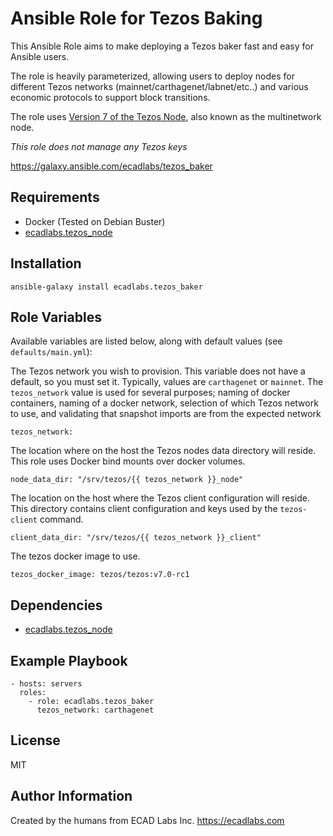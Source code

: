 Ansible Role for Tezos Baking
=========

This Ansible Role aims to make deploying a Tezos baker fast and easy for Ansible users.

The role is heavily parameterized, allowing users to deploy nodes for different Tezos networks (mainnet/carthagenet/labnet/etc..) and various economic protocols to support block transitions.

The role uses [Version 7 of the Tezos Node][tezos_v7], also known as the multinetwork node.

_This role does not manage any Tezos keys_

https://galaxy.ansible.com/ecadlabs/tezos_baker

Requirements
------------

- Docker (Tested on Debian Buster)
- [ecadlabs.tezos_node][tezos_node_role]

Installation
------------

    ansible-galaxy install ecadlabs.tezos_baker

Role Variables
--------------

Available variables are listed below, along with default values (see `defaults/main.yml`):

The Tezos network you wish to provision. This variable does not have a default, so you must set it. Typically, values are `carthagenet` or `mainnet`. The `tezos_network` value is used for several purposes; naming of docker containers, naming of a docker network, selection of which Tezos network to use, and validating that snapshot imports are from the expected network

    tezos_network:

The location where on the host the Tezos nodes data directory will reside. This role uses Docker bind mounts over docker volumes.

    node_data_dir: "/srv/tezos/{{ tezos_network }}_node"

The location on the host where the Tezos client configuration will reside. This directory contains client configuration and keys used by the `tezos-client` command.

    client_data_dir: "/srv/tezos/{{ tezos_network }}_client"

The tezos docker image to use.

    tezos_docker_image: tezos/tezos:v7.0-rc1

Dependencies
------------

- [ecadlabs.tezos_node][tezos_node_role]

Example Playbook
----------------

    - hosts: servers
      roles:
        - role: ecadlabs.tezos_baker
          tezos_network: carthagenet

License
-------

MIT

Author Information
------------------

Created by the humans from ECAD Labs Inc. https://ecadlabs.com

[tezos_node_role]: https://galaxy.ansible.com/ecadlabs/tezos_node
[tezos_v7]: https://tezos.gitlab.io/releases/version-7.html
